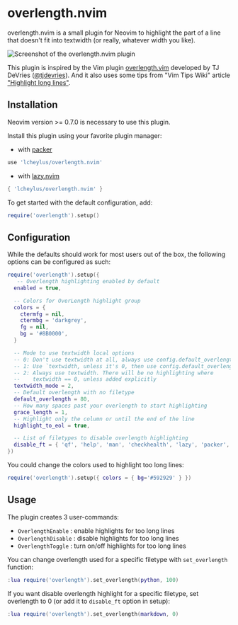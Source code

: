 # overlength.nvim

overlength.nvim is a small plugin for Neovim to highlight the part of a line that
doesn't fit into textwidth (or really, whatever width you like).

![Screenshot of the overlength.nvim plugin](https://github.com/lcheylus/overlength.nvim/assets/3294998/d64df552-271f-47c6-9e35-9116c146b7eb)

This plugin is inspired by the Vim plugin
[overlength.vim](https://github.com/tjdevries/overlength.vim) developed by TJ
DeVries ([@tjdevries](https://github.com/tjdevries)). And it also uses some tips
from "Vim Tips Wiki" article ["Highlight long
lines"](https://vim.fandom.com/wiki/Highlight_long_lines).

## Installation

Neovim version >= 0.7.0 is necessary to use this plugin.

Install this plugin using your favorite plugin manager:

- with [packer](https://github.com/wbthomason/packer.nvim)

```lua
use 'lcheylus/overlength.nvim'
```

- with [lazy.nvim](https://github.com/folke/lazy.nvim)

```lua
{ 'lcheylus/overlength.nvim' }
```

To get started with the default configuration, add:

```lua
require('overlength').setup()
```

## Configuration

While the defaults should work for most users out of the box, the following
options can be configured as such:

```lua
require('overlength').setup({
   -- Overlength highlighting enabled by default
  enabled = true,

  -- Colors for OverLength highlight group
  colors = {
    ctermfg = nil,
    ctermbg = 'darkgrey',
    fg = nil,
    bg = '#8B0000',
  }

  -- Mode to use textwidth local options
  -- 0: Don't use textwidth at all, always use config.default_overlength.
  -- 1: Use `textwidth, unless it's 0, then use config.default_overlength.
  -- 2: Always use textwidth. There will be no highlighting where
  --    textwidth == 0, unless added explicitly
  textwidth_mode = 2,
  -- Default overlength with no filetype
  default_overlength = 80,
  -- How many spaces past your overlength to start highlighting
  grace_length = 1,
  -- Highlight only the column or until the end of the line
  highlight_to_eol = true,

  -- List of filetypes to disable overlength highlighting
  disable_ft = { 'qf', 'help', 'man', 'checkhealth', 'lazy', 'packer', 'NvimTree', 'Telescope', 'TelescopePrompt', 'TelescopeResults', 'WhichKey' },
})
```

You could change the colors used to highlight too long lines:


```lua
require('overlength').setup({ colors = { bg='#592929' } })
```

## Usage

The plugin creates 3 user-commands:
- `OverlengthEnable` : enable highlights for too long lines
- `OverlengthDisable` : disable highlights for too long lines
- `OverlengthToggle` : turn on/off highlights for too long lines

You can change overlength used for a specific filetype with `set_overlength`
function:

```lua
:lua require('overlength').set_overlength(python, 100)
```

If you want disable overlength highlight for a specific filetype, set overlength
to 0 (or add it to `disable_ft` option in setup):

```lua
:lua require('overlength').set_overlength(markdown, 0)
```
